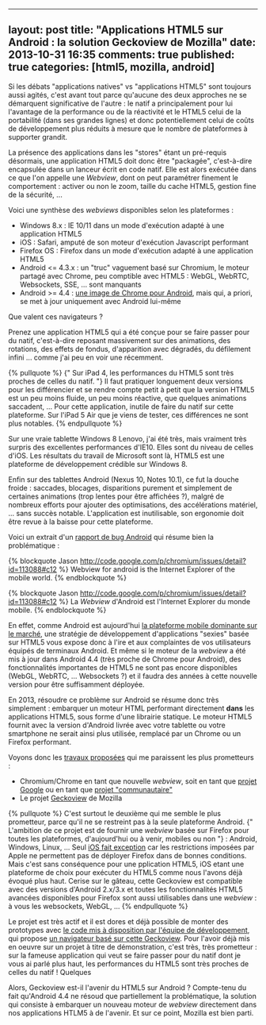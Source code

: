 
---
layout: post
title: "Applications HTML5 sur Android : la solution Geckoview de Mozilla"
date: 2013-10-31 16:35
comments: true
published: true
categories: [html5, mozilla, android]
---

Si les débats "applications natives" vs "applications HTML5" sont toujours aussi agités, c'est avant tout parce qu'aucune des deux approches ne se démarquent significative de l'autre : le natif a principalement pour lui l'avantage de la performance ou de la réactivité et le HTML5 celui de la portabilité (dans ses grandes lignes) et donc potentiellement celui de coûts de développement plus réduits à mesure que le nombre de plateformes à supporter grandit.

La présence des applications dans les "stores" étant un pré-requis désormais, une application HTML5 doit donc être "packagée", c'est-à-dire encapsulée dans un lanceur écrit en code natif. Elle est alors exécutée dans ce que l'on appelle une *Webview*, dont on peut paramétrer finement le comportement : activer ou non le zoom, taille du cache HTML5, gestion fine de la sécurité, ...


Voici une synthèse des *webviews* disponibles selon les plateformes :

- Windows 8.x : IE 10/11 dans un mode d'exécution adapté à une application HTML5
- iOS : Safari, amputé de son moteur d'exécution Javascript performant
- Firefox OS : Firefox dans un mode d'exécution adapté à une application HTML5
- Android <= 4.3.x : un "truc" vaguement basé sur Chromium, le moteur partagé avec Chrome, peu comptible avec HTML5 : WebGL, WebRTC, Websockets, SSE, ... sont manquants
- Android >= 4.4 : [une image de Chrome pour Android](chrome-as-webview), mais qui, a priori, se met à jour uniquement avec Android lui-même 


Que valent ces navigateurs ?

Prenez une application HTML5 qui a été conçue pour se faire passer pour du natif, c'est-à-dire reposant massivement sur des animations, des rotations, des effets de fondus, d'apparition avec dégradés, du défilement infini ... comme j'ai peu en voir une récemment.

{% pullquote %}
{" Sur iPad 4, les performances du HTML5 sont très proches de celles du natif. "} Il faut pratiquer longuement deux versions pour les différencier et se rendre compte petit à petit que la version HTML5 est un peu moins fluide, un peu moins réactive, que quelques animations saccadent, ... Pour cette application, inutile de faire du natif sur cette plateforme. Sur l'iPad 5 Air que je viens de tester, ces différences ne sont plus notables.
{% endpullquote %}

Sur une vraie tablette Windows 8 Lenovo, j'ai été très, mais vraiment très surpris des excellentes performances d'IE10. Elles sont du niveau de celles d'iOS. Les résultats du travail de Microsoft sont là, HTML5 est une plateforme de développement crédible sur Windows 8.

Enfin sur des tablettes Android (Nexus 10, Notes 10.1), ce fut la douche froide : saccades, blocages, disparitions purement et simplement de certaines animations (trop lentes pour être affichées ?), malgré de nombreux efforts pour ajouter des optimisations, des accélérations matériel, ... sans succès notable. L'application est inutilisable, son ergonomie doit être revue à la baisse pour cette plateforme.

Voici un extrait d'un [rapport de bug Android](issue-chrome-as-webview) qui résume bien la problématique : 

{% blockquote Jason http://code.google.com/p/chromium/issues/detail?id=113088#c12 %}
Webview for android is the Internet Explorer of the mobile world.
{% endblockquote %}

{% blockquote Jason http://code.google.com/p/chromium/issues/detail?id=113088#c12 %}
La *Webview* d'Android est l'Internet Explorer du monde mobile.
{% endblockquote %}

En effet, comme Android est aujourd'hui [la plateforme mobile dominante sur le marché](pdm-android), une stratégie de développement d'applications "sexies" basée sur HTML5 vous expose donc à l'ire et aux complaintes de vos utilisateurs équipés de terminaux Android. Et même si le moteur de la *webview* a été mis à jour dans Android 4.4 (très proche de Chrome pour Android), des fonctionnalités importantes de HTML5 ne sont pas encore disponibles (WebGL, WebRTC, ... Websockets ?) et il faudra des années à cette nouvelle version pour être suffisamment déployée.


En 2013, résoudre ce problème sur Android se résume donc très simplement : embarquer un moteur HTML performant directement **dans** les applications HTML5, sous forme d'une librairie statique. Le moteur HTML5 fournit avec la version d'Android livrée avec votre tablette ou votre smartphone ne serait ainsi plus utilisée, remplacé par un Chrome ou un Firefox performant.

Voyons donc les [travaux proposées](wip-static-webview) qui me paraissent les plus prometteurs :

- Chromium/Chrome en tant que nouvelle *webview*, soit en tant que [projet Google](google-chromium-static-library) ou en tant que [projet "communautaire"](communautary-chromium-static-library)
- Le projet [Geckoview](geckoview) de Mozilla

{% pullquote %}
C'est surtout le deuxième qui me semble le plus prometteur, parce qu'il ne se restreint pas à la seule plateforme Android. {" L'ambition de ce projet est de fournir une *webview* basée sur Firefox pour toutes les plateformes, d'aujourd'hui ou à venir, mobiles ou non "} : Android, Windows, Linux, ... Seul [iOS fait exception](firefox-apple-restrictions) car les restrictions imposées par Apple ne permettent pas de déployer Firefox dans de bonnes conditions. Mais c'est sans conséquence pour une pplication HTML5, iOS etant une plateforme de choix pour exécuter du HTML5 comme nous l'avons déjà évoqué plus haut. Cerise sur le gâteau, cette Geckoview est compatible avec des versions d'Android 2.x/3.x et toutes les fonctionnalités HTML5 avancées disponibles pour Firefox sont aussi utilisables dans une *webview* : à vous les websockets, WebGL, ...
{% endpullquote %}

Le projet est très actif et il est dores et déjà possible de monter des prototypes avec [le code mis à disposition par l'équipe de développement](geckoview-static-library), qui propose [un navigateur basé sur cette Geckoview](geckbrowser). Pour l'avoir déjà mis en oeuvre sur un projet à titre de démonstration, c'est très, très prometteur : sur la fameuse application qui veut se faire passer pour du natif dont je vous ai parlé plus haut, les performances du HTML5 sont très proches de celles du natif ! Quelques


Alors, Geckoview est-il l'avenir du HTML5 sur Android ? Compte-tenu du fait qu'Android 4.4 ne résoud que partiellement la problématique, la solution qui consiste à embarquer un nouveau moteur de *webview* directement dans nos applications HTLM5 à de l'avenir. Et sur ce point, Mozilla est bien parti.


[pdm-android]: http://techcrunch.com/2013/08/07/android-nears-80-market-share-in-global-smartphone-shipments-as-ios-and-blackberry-share-slides-per-idc/
[issue-chrome-as-webview]: https://code.google.com/p/chromium/issues/detail?id=113088
[chrome-as-webview]: http://developer.android.com/about/versions/kitkat.html#44-webview
[wip-static-webview]: https://code.google.com/p/chromium/issues/detail?id=113088#c86
[google-chromium-static-library]: http://code.google.com/p/chromium/issues/detail?id=113088#c100
[communautary-chromium-static-library]: https://github.com/davisford/chromeview
[geckoview-static-library]: https://wiki.mozilla.org/Mobile/GeckoView
[firefox-apple-restrictions]: https://support.mozilla.org/fr/kb/firefox-disponible-pour-iphone-ipad
[geckbrowser]: https://github.com/mfinkle/geckobrowser